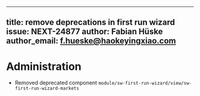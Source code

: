 
---
title: remove deprecations in first run wizard
issue: NEXT-24877
author: Fabian Hüske
author_email: f.hueske@haokeyingxiao.com
---
# Administration
* Removed deprecated component `module/sw-first-run-wizard/view/sw-first-run-wizard-markets`
